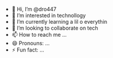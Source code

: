 - 👋 Hi, I’m @dro447
- 👀 I’m interested in technollogy
- 🌱 I’m currently learning a lil o everythin
- 💞️ I’m looking to collaborate on tech
- 📫 How to reach me ...
- 😄 Pronouns: ...
- ⚡ Fun fact: ...

<!---
dro447/dro447 is a ✨ special ✨ repository because its `README.md` (this file) appears on your GitHub profile.
You can click the Preview link to take a look at your changes.
--->

